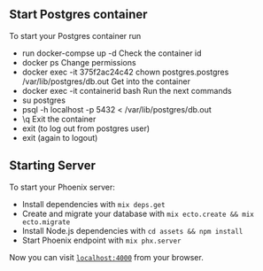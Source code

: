 ## Start Postgres container
To start your Postgres container run
  * run docker-compse up -d
Check the container id
  * docker ps
Change permissions
  * docker exec -it 375f2ac24c42 chown postgres.postgres /var/lib/postgres/db.out
Get into the container
  * docker exec -it containerid bash
Run the next commands
  * su postgres
  * psql -h localhost  -p 5432 < /var/lib/postgres/db.out
  * \q
Exit the container
  * exit (to log out from postgres user)
  * exit (again to logout)

## Starting Server    
To start your Phoenix server:

  * Install dependencies with `mix deps.get`
  * Create and migrate your database with `mix ecto.create && mix ecto.migrate`
  * Install Node.js dependencies with `cd assets && npm install`
  * Start Phoenix endpoint with `mix phx.server`

Now you can visit [`localhost:4000`](http://localhost:4000) from your browser.
